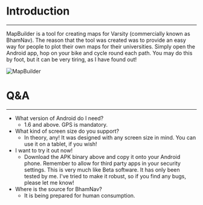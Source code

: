 # Introduction

- - -

MapBuilder is a tool for creating maps for Varsity (commercially known as BhamNav).
The reason that the tool was created was to provide an easy way for people to plot their own maps for their universities.
Simply open the Android app, hop on your bike and cycle round each path. You may do this by foot, but it can be very tiring, as I have found out!

<img src="https://github.com/alshaw/MapBuilder/blob/master/res/drawable-hdpi/icon.png" alt="MapBuilder" />

# Q&A

- - -

* What version of Android do I need?
    * 1.6 and above. GPS is mandatory.
* What kind of screen size do you support?
    * In theory, any! It was designed with any screen size in mind. You can use it on a tablet, if you wish!
* I want to try it out now!
    * Download the APK binary above and copy it onto your Android phone. Remember to allow for third party apps in your security settings. This is very much like Beta software. It has only been tested by me. I've tried to make it robust, so if you find any bugs, please let me know!
* Where is the source for BhamNav?
    * It is being prepared for human consumption.
